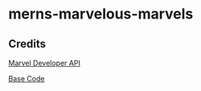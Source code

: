 # merns-marvelous-marvels

## Credits

[Marvel Developer API](https://developer.marvel.com/)

[Base Code](https://github.com/BeGeos/marvel-api-search-engine)

